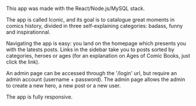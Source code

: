 This app was made with the React/Node.js/MySQL stack.

The app is called Iconic, and its goal is to catalogue great moments in comics history,
divided in three self-explaining categories: badass, funny and inspirationnal.

Navigating the app is easy: you land on the homepage which presents you with the latests posts.
Links in the sidebar take you to posts sorted by categories, heroes or ages (for an explanation
on Ages of Comic Books, just click the link).

An admin page can be accessed through the '/login' url, but require an admin account (username + password).
The admin page allows the admin to create a new hero, a new post or a new user.

The app is fully responsive.